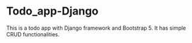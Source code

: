# Todo_app-Django
This is a todo app with Django framework and Bootstrap 5. It has simple CRUD functionalities.
